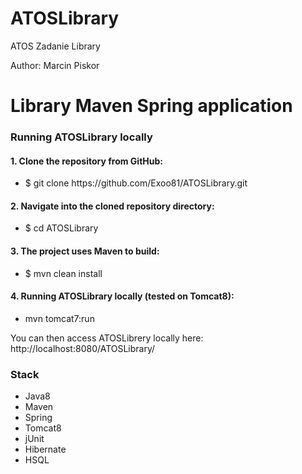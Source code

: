 # ATOSLibrary
ATOS Zadanie Library 

Author: Marcin Piskor

<h1>Library Maven Spring application</h1>

<h3>Running ATOSLibrary locally</h3>

<h4>1. Clone the repository from GitHub:</h4>
    <ul><li> $ git clone https://github.com/Exoo81/ATOSLibrary.git</li></ul>
<h4>2. Navigate into the cloned repository directory:</h4>
    <ul><li> $ cd ATOSLibrary</li></ul>
<h4>3. The project uses Maven to build:</h4>
    <ul><li> $ mvn clean install</li></ul>
<h4>4. Running ATOSLibrary locally (tested on Tomcat8):</h4>
    <ul><li> mvn tomcat7:run</li></ul>
You can then access ATOSLibrery locally here: http://localhost:8080/ATOSLibrary/
 
<h3>Stack</h3>
<ul>
<li> Java8</li>
<li> Maven</li>
<li> Spring</li>
<li> Tomcat8</li>
<li> jUnit</li>
<li> Hibernate</li>
<li> HSQL</li>
</ul>




